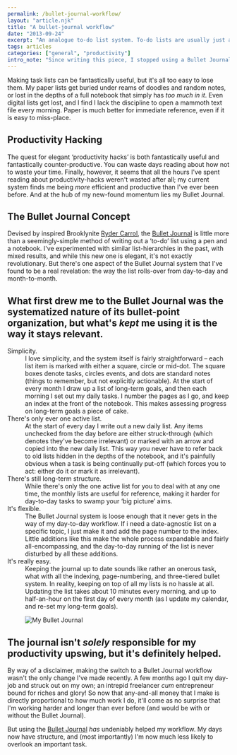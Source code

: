 ```yaml
---
permalink: /bullet-journal-workflow/
layout: "article.njk"
title: "A bullet-journal workflow"
date: "2013-09-24"
excerpt: "An analogue to-do list system. To-do lists are usually just a short-term fix, but I've found a system that stays relevant."
tags: articles
categories: ["general", "productivity"]
intro_note: "Since writing this piece, I stopped using a Bullet Journal. Then I started again (about 2 years later) and then changed my approach even further. You can catch up on the full story here: [Bullet Journal Revisited](/bullet-journal-revisited)"
---
```


Making task lists can be fantastically useful, but it's all too easy to lose them. My paper lists get buried under reams of doodles and random notes, or lost in the depths of a full notebook that simply has _too much in it_. Even digital lists get lost, and I find I lack the discipline to open a mammoth text file every morning. Paper is much better for immediate reference, even if it is easy to miss-place.

## Productivity Hacking

The quest for elegant ‘productivity hacks’ is both fantastically useful and fantastically counter-productive. You can waste days reading about how not to waste your time. Finally, however, it seems that all the hours I've spent reading about productivity-hacks weren't wasted after all; my current system finds me being _more_ efficient and productive than I've ever been before. And at the hub of my new-found momentum lies my Bullet Journal.

## The Bullet Journal Concept

Devised by inspired Brooklynite [Ryder Carrol](http://www.rydercarroll.com/), the [Bullet Journal](http://www.bulletjournal.com/) is little more than a seemingly-simple method of writing out a ‘to-do’ list using a pen and a notebook. I've experimented with similar list-hierarchies in the past, with mixed results, and while this new one is elegant, it's not exactly revolutionary. But there's one aspect of the Bullet Journal system that I've found to be a real revelation: the way the list rolls-over from day-to-day and month-to-month.

## What first drew me to the Bullet Journal was the systematized nature of its bullet-point organization, but what's _kept_ me using it is the way it stays relevant.

<dl>
 	<dt>Simplicity.</dt>
 	<dd>I love simplicity, and the system itself is fairly straightforward – each list item is marked with either a square, circle or mid-dot. The square boxes denote tasks, circles events, and dots are standard notes (things to remember, but not explicitly actionable). At the start of every month I draw up a list of long-term goals, and then each morning I set out my daily tasks. I number the pages as I go, and keep an index at the front of the notebook. This makes assessing progress on long-term goals a piece of cake.</dd>
 	<dt>There's only ever one active list.</dt>
 	<dd>At the start of every day I write out a new daily list. Any items unchecked from the day before are either struck-through (which denotes they've become irrelevant) or marked with an arrow and copied into the new daily list. This way you never have to refer back to old lists hidden in the depths of the notebook, and it's painfully obvious when a task is being continually put-off (which forces you to act: either do it or mark it as irrelevant).</dd>
 	<dt>There's still long-term structure.</dt>
 	<dd>While there's only the one active list for you to deal with at any one time, the monthly lists are useful for reference, making it harder for day-to-day tasks to swamp your ‘big picture’ aims.</dd>
 	<dt>It's flexible.</dt>
 	<dd>The Bullet Journal system is loose enough that it never gets in the way of my day-to-day workflow. If i need a date-agnostic list on a specific topic, I just make it and add the page number to the index. Little additions like this make the whole process expandable and fairly all-encompassing, and the day-to-day running of the list is never disturbed by all these additions.</dd>
 	<dt>It's really easy.</dt>
 	<dd>Keeping the journal up to date sounds like rather an onerous task, what with all the indexing, page-numbering, and three-tiered bullet system. In reality, keeping on top of all my lists is no hassle at all. Updating the list takes about 10 minutes every morning, and up to half-an-hour on the first day of every month (as I update my calendar, and re-set my long-term goals).</dd>
</dl>

<figure class="post-content__image-wrapper">
    <img class="post-content__image" src="/images/articles/journal.jpg" alt="My Bullet Journal">
</figure>

## The journal isn't _solely_ responsible for my productivity upswing, but it's definitely helped.

By way of a disclaimer, making the switch to a Bullet Journal workflow wasn't the only change I've made recently. A few months ago I quit my day-job and struck out on my own; an intrepid freelancer _cum_ entrepreneur bound for riches and glory! So now that any-and-all money that I make is directly proportional to how much work I do, it'll come as no surprise that I'm working harder and longer than ever before (and would be with or without the Bullet Journal).

But using the [Bullet Journal](http://www.bulletjournal.com/) _has_ undeniably helped my workflow. My days now have structure, and (most importantly) I'm now much less likely to overlook an important task.
